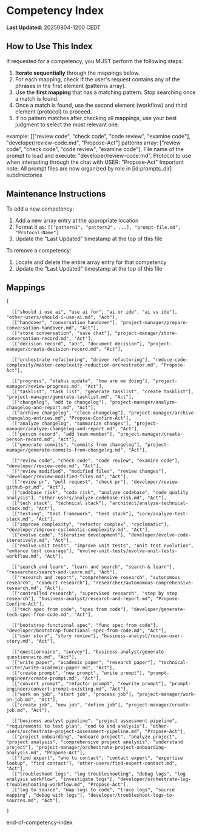 # Competency Index

**Last Updated:** 20250804-1200 CEDT

## How to Use This Index

If requested for a competency, you MUST perform the following steps:
1.  **Iterate sequentially** through the mappings below.
2.  For each mapping, check if the user's request contains any of the phrases in the first element (patterns array).
3.  Use the **first mapping** that has a matching pattern. Stop searching once a match is found.
4.  Once a match is found, use the second element (workflow) and third element (protocol) to proceed.
5.  If no pattern matches after checking all mappings, use your best judgment to select the most relevant one.

example:  [["review code", "check code", "code review", "examine code"], "developer/review-code.md", "Propose-Act"]
patterns array: ["review code", "check code", "code review", "examine code"],
File name of the prompt to load and execute: "developer/review-code.md", 
Protocol to use when interacting through the chat with USER: "Propose-Act"
Important note: All prompt files are now organized by role in [id:prompts_dir] subdirectories

## Maintenance Instructions

To add a new competency:
1. Add a new array entry at the appropriate location
2. Format it as: `[["pattern1", "pattern2", ...], "prompt-file.md", "Protocol-Name"]`
3. Update the "Last Updated" timestamp at the top of this file

To remove a competency:
1. Locate and delete the entire array entry for that competency
2. Update the "Last Updated" timestamp at the top of this file

## Mappings

```
[

  [["should i use ai", "use ai for", "ai or ide", "ai vs ide"], "other-users/should-i-use-ai.md", "Act"],
  [["handover", "conversation handover"], "project-manager/prepare-conversation-handover.md", "Act"],
  [["store conversation", "save chat"], "project-manager/store-conversation-record.md", "Act"],
  [["decision record", "adr", "document decision"], "project-manager/create-decision-record.md", "Act"],

  [["orchestrate refactoring", "driver refactoring"], "reduce-code-complexity/master-complexity-reduction-orchestrator.md", "Propose-Act"],

  [["progress", "status update", "how are we doing"], "project-manager/review-progress.md", "Act"],
  [["tasklist", "task list", "generate tasklist", "create tasklist"], "project-manager/generate-tasklist.md", "Act"],
  [["changelog", "add to changelog"], "project-manager/analyze-changelog-and-report.md", "Act"],
  [["archive changelog", "clean changelog"], "project-manager/archive-changelog-entries.md", "Propose-Confirm-Act"],
  [["analyze changelog", "summarize changes"], "project-manager/analyze-changelog-and-report.md", "Act"],
  [["person record", "add team member"], "project-manager/create-person-record.md", "Act"],
  [["generate commits", "commits from changelog"], "project-manager/generate-commits-from-changelog.md", "Act"],

  [["review code", "check code", "code review", "examine code"], "developer/review-code.md", "Act"],
  [["review modified", "modified files", "review changes"], "developer/review-modified-files.md", "Act"],
  [["review pr", "pull request", "check pr"], "developer/review-github-pr.md", "Act"],
  [["codebase risk", "code risk", "analyze codebase", "code quality analysis"], "other-users/analyze-codebase-risk.md", "Act"],
  [["tech stack", "technical stack"], "architect/analyze-technical-stack.md", "Act"],
  [["testing", "test framework", "test stack"], "core/analyze-test-stack.md", "Act"],
  [["improve complexity", "refactor complex", "cyclomatic"], "developer/improve-cyclomatic-complexity.md", "Act"],
  [["evolve code", "iterative development"], "developer/evolve-code-iteratively.md", "Act"],
  [["evolve unit tests", "improve unit tests", "unit test evolution", "enhance test coverage"], "evolve-unit-tests/evolve-unit-tests-workflow.md", "Act"],

  [["search and learn", "learn and search", "search & learn"], "researcher/search-and-learn.md", "Act"],
  [["research and report", "comprehensive research", "autonomous research", "conduct research"], "researcher/autonomous-comprehensive-research.md", "Act"],
  [["controlled research", "supervised research", "step by step research"], "business-analyst/research-and-report.md", "Propose-Confirm-Act"],
  [["tech spec from code", "spec from code"], "developer/generate-tech-spec-from-code.md", "Act"],

  [["bootstrap functional spec", "func spec from code"], "developer/bootstrap-functional-spec-from-code.md", "Act"],
  [["user story", "story review"], "business-analyst/review-user-story.md", "Act"],

  [["questionnaire", "survey"], "business-analyst/generate-questionnaire.md", "Act"],
  [["write paper", "academic paper", "research paper"], "technical-writer/write-academic-paper.md", "Act"],
  [["create prompt", "new prompt", "write prompt"], "prompt-engineer/create-prompt.md", "Act"],
  [["convert prompt", "refactor prompt", "rewrite prompt"], "prompt-engineer/convert-prompt-existing.md", "Act"],
  [["work on job", "start job", "process job"], "project-manager/work-on-job.md", "Act"],
  [["create job", "new job", "define job"], "project-manager/create-job.md", "Act"],

  [["business analyst pipeline", "project assessment pipeline", "requirements to test plan", "end to end analysis"], "other-users/orchestrate-project-assessment-pipeline.md", "Propose-Act"],
  [["project onboarding", "onboard project", "analyze project", "project analysis", "comprehensive project analysis", "understand project"], "project-manager/orchestrate-project-onboarding-analysis.md", "Propose-Act"],
  [["find expert", "who to contact", "contact expert", "expertise lookup", "find contact"], "other-users/find-expert-contact.md", "Act"],
  [["troubleshoot logs", "log troubleshooting", "debug logs", "log analysis workflow", "investigate logs"], "developer/orchestrate-log-troubleshooting-workflow.md", "Propose-Act"],
  [["log to source", "map logs to code", "trace logs", "source mapping", "debug with logs"], "developer/troubleshoot-logs-to-sources.md", "Act"],

]
```
end-of-competency-index
